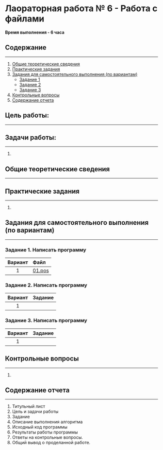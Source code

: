 # Лаораторная работа № 6 - Работа с файлами

**Время выполнения - 6 часа**

## Содержание

___

1. [Общие теоретические сведения](#общие-теоретические-сведения)
2. [Практические задания](#практические-задания)
3. [Задания для самостоятельного выполнения (по вариантам)](#задания-для-самостоятельного-выполнения-по-вариантам)
    * [Задание 1](#задание-1-написать-программу)
    * [Задание 2](#задание-2-написать-программу)
    * [Задание 3](#задание-3-написать-программу)
4. [Контрольные вопросы](#контрольные-вопросы)
5. [Содержание отчета](#содержание-отчета)

## Цель работы:

___


## Задачи работы:

___

1. 

## Общие теоретические сведения

___



## Практические задания

___ 

1. 

## Задания для самостоятельного выполнения (по вариантам)

___

### Задание 1. Написать программу

| **Вариант** | **Файл**                      |
|:-----------:|:------------------------------|
|      1      | [01.pos](../misc/lab6/01.pos) |

### Задание 2. Написать программу

| **Вариант** | **Задание** |
|:-----------:|:------------|
|      1      |             |

### Задание 3. Написать программу

| **Вариант** | **Задание** |
|:-----------:|:------------|
|      1      |             |

## Контрольные вопросы

___

1.

## Содержание отчета

___

1. Титульный лист
2. Цель и задачи работы
3. Задание
4. Описание выполнения алгоритма
5. Исходный код программы
6. Результаты работы программы
7. Ответы на контрольные вопросы.
8. Общий вывод о проделанной работе.